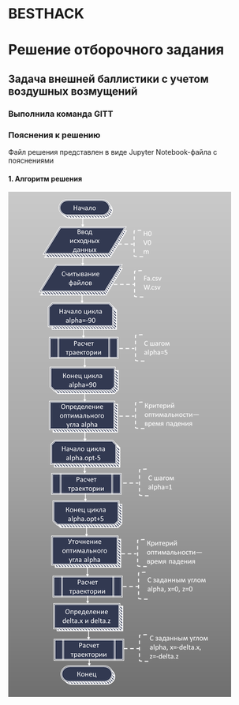 # BESTHACK
# Решение отборочного задания
## Задача внешней баллистики с учетом воздушных возмущений
### Выполнила команда GITT

### Пояснения к решению
Файл решения представлен в виде Jupyter Notebook-файла с пояснениями
#### 1. Алгоритм решения
![alt text](https://github.com/GeorgBell/BESTHACK/blob/master/Программа/Pics/Algorithm.png)
